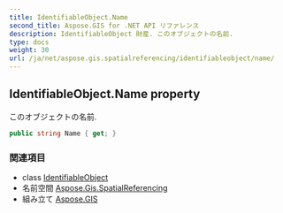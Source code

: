 ```yaml
---
title: IdentifiableObject.Name
second_title: Aspose.GIS for .NET API リファレンス
description: IdentifiableObject 財産. このオブジェクトの名前.
type: docs
weight: 30
url: /ja/net/aspose.gis.spatialreferencing/identifiableobject/name/
---
```

## IdentifiableObject.Name property

このオブジェクトの名前.

```csharp
public string Name { get; }
```

### 関連項目

* class [IdentifiableObject](../)
* 名前空間 [Aspose.Gis.SpatialReferencing](../../identifiableobject/)
* 組み立て [Aspose.GIS](../../../)



